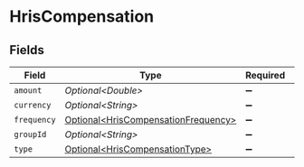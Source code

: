 # HrisCompensation


## Fields

| Field                                                                                    | Type                                                                                     | Required                                                                                 | Description                                                                              |
| ---------------------------------------------------------------------------------------- | ---------------------------------------------------------------------------------------- | ---------------------------------------------------------------------------------------- | ---------------------------------------------------------------------------------------- |
| `amount`                                                                                 | *Optional\<Double>*                                                                      | :heavy_minus_sign:                                                                       | N/A                                                                                      |
| `currency`                                                                               | *Optional\<String>*                                                                      | :heavy_minus_sign:                                                                       | N/A                                                                                      |
| `frequency`                                                                              | [Optional\<HrisCompensationFrequency>](../../models/shared/HrisCompensationFrequency.md) | :heavy_minus_sign:                                                                       | N/A                                                                                      |
| `groupId`                                                                                | *Optional\<String>*                                                                      | :heavy_minus_sign:                                                                       | N/A                                                                                      |
| `type`                                                                                   | [Optional\<HrisCompensationType>](../../models/shared/HrisCompensationType.md)           | :heavy_minus_sign:                                                                       | N/A                                                                                      |
